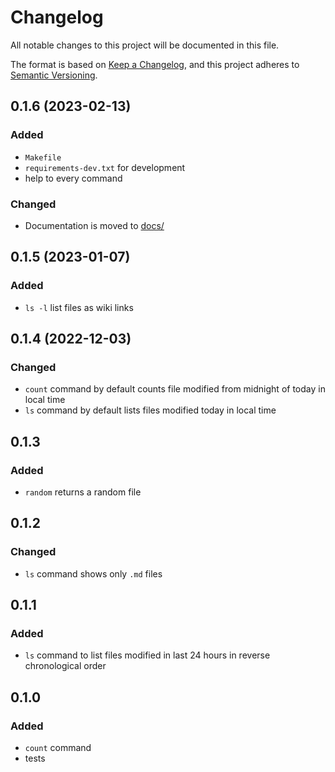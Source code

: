# Changelog
All notable changes to this project will be documented in this file.

The format is based on [Keep a Changelog](https://keepachangelog.com/en/1.0.0/),
and this project adheres to [Semantic Versioning](https://semver.org/spec/v2.0.0.html).


## 0.1.6 (2023-02-13)
### Added
- `Makefile`
- `requirements-dev.txt` for development
- help to every command

### Changed
- Documentation is moved to [docs/](docs/README.md)


## 0.1.5 (2023-01-07)
### Added
- `ls -l` list files as wiki links


## 0.1.4 (2022-12-03)
### Changed
- `count` command by default counts file modified from midnight of today in local time
- `ls` command by default lists files modified today in local time


## 0.1.3
### Added
- `random` returns a random file


## 0.1.2
### Changed
- `ls` command shows only `.md` files


## 0.1.1
### Added
- `ls` command to list files modified in last 24 hours in reverse chronological order


## 0.1.0
### Added
- `count` command
- tests
